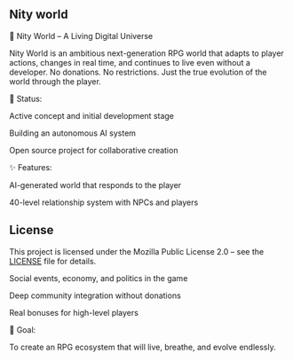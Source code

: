 ## Nity world 
🌌 Nity World – A Living Digital Universe

Nity World is an ambitious next-generation RPG world that adapts to player actions, changes in real time, and continues to live even without a developer.
No donations. No restrictions. Just the true evolution of the world through the player.

🔧 Status:

Active concept and initial development stage

Building an autonomous AI system

Open source project for collaborative creation


✨ Features:

AI-generated world that responds to the player

40-level relationship system with NPCs and players

## License

This project is licensed under the Mozilla Public License 2.0 – see the [LICENSE](./LICENSE) file for details.

Social events, economy, and politics in the game

Deep community integration without donations

Real bonuses for high-level players


🚀 Goal:

To create an RPG ecosystem that will live, breathe, and evolve endlessly.
